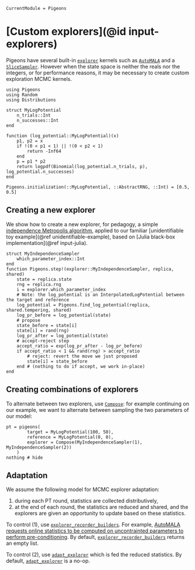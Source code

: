 ```@meta
CurrentModule = Pigeons
```

# [Custom explorers](@id input-explorers)

Pigeons have several built-in [`explorer`](@ref) kernels such as 
[`AutoMALA`](@ref) and a [`SliceSampler`](@ref). 
However when the state space is neither the reals nor the integers, 
or for performance reasons, it may be necessary to create custom 
exploration MCMC kernels. 

```@setup explorer
using Pigeons 
using Random
using Distributions

struct MyLogPotential 
    n_trials::Int
    n_successes::Int
end

function (log_potential::MyLogPotential)(x) 
    p1, p2 = x
    if !(0 < p1 < 1) || !(0 < p2 < 1)
        return -Inf64 
    end
    p = p1 * p2
    return logpdf(Binomial(log_potential.n_trials, p), log_potential.n_successes)
end

Pigeons.initialization(::MyLogPotential, ::AbstractRNG, ::Int) = [0.5, 0.5]
```


## Creating a new explorer

We show how to create a new explorer, 
for pedagogy, a simple [independence Metropolis algorithm](https://bookdown.org/rdpeng/advstatcomp/metropolis-hastings.html#independence-metropolis-algorithm), applied to 
our familiar [unidentifiable toy example](@ref unidentifiable-example), 
based on [Julia black-box implementation](@ref input-julia). 

```@example explorer
struct MyIndependenceSampler 
    which_parameter_index::Int
end
function Pigeons.step!(explorer::MyIndependenceSampler, replica, shared)
    state = replica.state 
    rng = replica.rng 
    i = explorer.which_parameter_index
    # Note: the log_potential is an InterpolatedLogPotential between the target and reference
    log_potential = Pigeons.find_log_potential(replica, shared.tempering, shared)
    log_pr_before = log_potential(state)
    # propose
    state_before = state[i]
    state[i] = rand(rng) 
    log_pr_after = log_potential(state)
    # accept-reject step 
    accept_ratio = exp(log_pr_after - log_pr_before) 
    if accept_ratio < 1 && rand(rng) > accept_ratio 
        # reject: revert the move we just proposed
        state[i] = state_before
    end # (nothing to do if accept, we work in-place)
end
```

## Creating combinations of explorers

To alternate between two explorers, use [`Compose`](@ref): for example continuing on 
our example, we want to alternate between sampling the two parameters of our model:

```@example explorer
pt = pigeons(
        target = MyLogPotential(100, 50), 
        reference = MyLogPotential(0, 0),
        explorer = Compose(MyIndependenceSampler(1), MyIndependenceSampler(2))
    )
nothing # hide
```

## Adaptation

We assume the following model for MCMC explorer adaptation: 

1. during each PT round, statistics are collected distributively, 
2. at the end of each round, the statistics are reduced and shared, and the explorers are given an opportunity to update based on these statistics. 

To control (1), use [`explorer_recorder_builders`](@ref). 
For example, [AutoMALA requests online statistics to be computed on 
uncontrainted parameters to perform pre-conditioning](https://github.com/Julia-Tempering/Pigeons.jl/blob/8cb8d5ad5e2ad3f5dea26e6d68f494c8b6cdc7c6/src/explorers/AutoMALA.jl#L308). 
By default, [`explorer_recorder_builders`](@ref) returns an empty list. 

To control (2), use [`adapt_explorer`](@ref) which is fed the 
reduced statistics. By default, [`adapt_explorer`](@ref) is a no-op. 